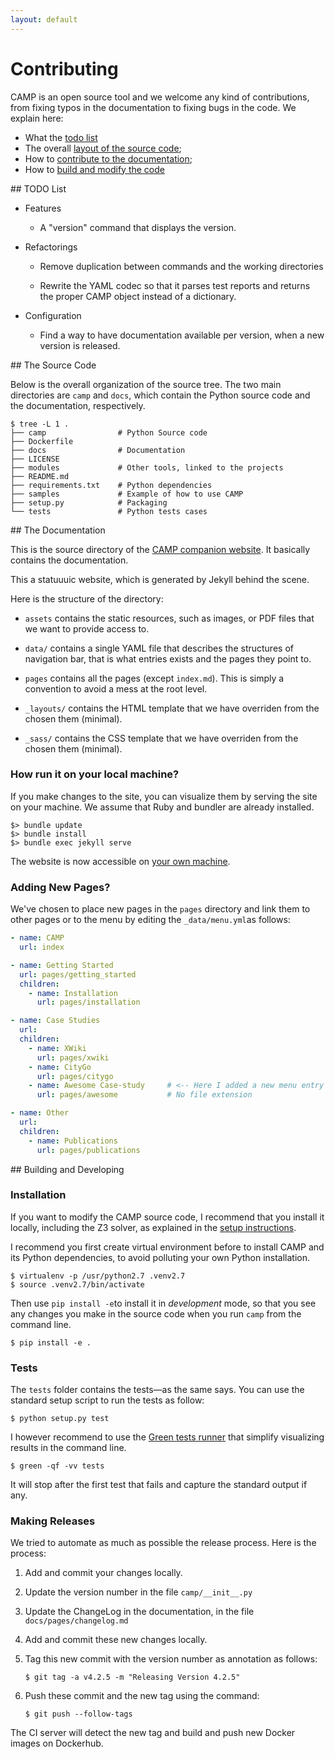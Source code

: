 ```yaml
---
layout: default
---
```


# Contributing

CAMP is an open source tool and we welcome any kind of contributions,
from fixing typos in the documentation to fixing bugs in the code. We
explain here:

 * What the [todo list](#todo)
 * The overall [layout of the source code](#layout);
 * How to [contribute to the documentation](#documentation);
 * How to [build and modify the code](#building)


<a name="todo"/>
## TODO List

*   Features

    * A "version" command that displays the version.

*   Refactorings

    *   Remove duplication between commands and the working
        directories

    *   Rewrite the YAML codec so that it parses test reports and
        returns the proper CAMP object instead of a dictionary.

*   Configuration

    *   Find a way to have documentation available per version, when a
        new version is released.


<a name="layout" />
## The Source Code

Below is the overall organization of the source tree. The two main
directories are `camp` and `docs`, which contain the Python source
code and the documentation, respectively.

```console
$ tree -L 1 .
├── camp                # Python Source code
├── Dockerfile
├── docs                # Documentation
├── LICENSE
├── modules             # Other tools, linked to the projects
├── README.md 
├── requirements.txt    # Python dependencies
├── samples             # Example of how to use CAMP
├── setup.py            # Packaging
└── tests               # Python tests cases
```

<a name="documentation" />
## The Documentation

This is the source directory of the [CAMP companion
website](http://stamp-project.github.io/camp). It basically contains
the documentation.

This a statuuuic website, which is generated by Jekyll behind the
scene.

Here is the structure of the directory:
   
 * `assets` contains the static resources, such as images, or PDF
   files that we want to provide access to.
   
 * `data/` contains a single YAML file that describes the structures
   of navigation bar, that is what entries exists and the pages they
   point to.

 * `pages` contains all the pages (except `index.md`). This is simply
   a convention to avoid a mess at the root level.

 * `_layouts/` contains the HTML template that we have overriden from
   the chosen them (minimal).

 * `_sass/` contains the CSS template that we have overriden from the
   chosen them (minimal).


### How run it on your local machine?

If you make changes to the site, you can visualize them by serving the
site on your machine. We assume that Ruby and bundler are already
installed.

	$> bundle update
	$> bundle install
	$> bundle exec jekyll serve
	
The website is now accessible on [your own machine](http://localhost:4000).


### Adding New Pages?

We've chosen to place new pages in the `pages` directory and link them
to other pages or to the menu by editing the `_data/menu.yml`as
follows:

```yaml
- name: CAMP
  url: index

- name: Getting Started
  url: pages/getting_started
  children:
    - name: Installation
      url: pages/installation

- name: Case Studies
  url:
  children:
    - name: XWiki
      url: pages/xwiki
    - name: CityGo
      url: pages/citygo
    - name: Awesome Case-study     # <-- Here I added a new menu entry
      url: pages/awesome           # No file extension

- name: Other
  url:
  children:
    - name: Publications
      url: pages/publications
```


<a name="building" />
## Building and Developing

### Installation

If you want to modify the CAMP source code, I recommend that you
install it locally, including the Z3 solver, as explained in the
[setup instructions](setup). 

I recommend you first create virtual environment before to install
CAMP and its Python dependencies, to avoid polluting your own Python
installation.

```console
$ virtualenv -p /usr/python2.7 .venv2.7
$ source .venv2.7/bin/activate
```

Then use `pip install -e`to install it in *development* mode, so that
you see any changes you make in the source code when you run `camp`
from the command line.

```console
$ pip install -e .
```

### Tests

The `tests` folder contains the tests&mdash;as the same says. You can
use the standard setup script to run the tests as follow:

```console
$ python setup.py test
```

I however recommend to use the [Green tests
runner](https://github.com/CleanCut/green) that simplify visualizing
results in the command line.

```console
$ green -qf -vv tests
```

It will stop after the first test that fails and capture the standard
output if any.


### Making Releases

We tried to automate as much as possible the release process. Here is
the process:

 1. Add and commit your changes locally.
 2. Update the version number in the file `camp/__init__.py`
 3. Update the ChangeLog in the documentation, in the file `docs/pages/changelog.md`
 3. Add and commit these new changes locally.
 4. Tag this new commit with the version number as annotation as
    follows:
	```console
	$ git tag -a v4.2.5 -m "Releasing Version 4.2.5"
	``` 
 5. Push these commit and the new tag using the command:
 
    ```console
	$ git push --follow-tags
	```

The CI server will detect the new tag and build and push new Docker images
on Dockerhub.
